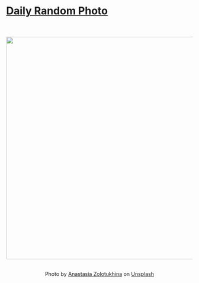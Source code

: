 # [Daily Random Photo](https://www.dailyrandomphoto.com/)

<div align="center">
  <br>
  <br>
  <a href="https://www.dailyrandomphoto.com/p/2025/2025-01-11/"><img src="https://images.unsplash.com/photo-1731778572747-315c9089bc69?crop=entropy&cs=tinysrgb&fit=max&fm=jpg&ixid=M3w3NzUwOHwwfDF8cmFuZG9tfHx8fHx8fHx8MTczNjU1NjAzM3w&ixlib=rb-4.0.3&q=80&w=1080" width="600px"></a>
  <br>
  <br>
  <p class="has-text-grey">Photo by <a href="https://unsplash.com/@stef_enheart?utm_source=Daily%20Random%20Photo&amp;utm_medium=referral" target="_blank" rel="noopener noreferrer">Anastasia Zolotukhina</a> on <a href="https://unsplash.com/photos/a-close-up-of-ice-on-the-ground-D2q_N-3g388?utm_source=Daily%20Random%20Photo&amp;utm_medium=referral" target="_blank" rel="noopener noreferrer">Unsplash</a></p>
</div>
